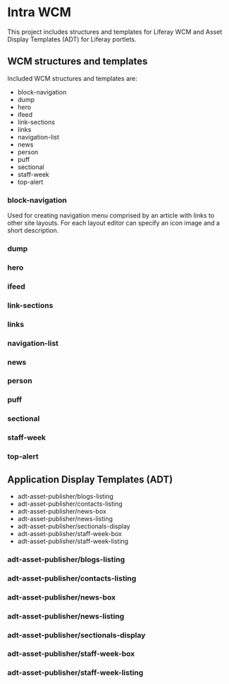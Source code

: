# Intra WCM #

This project includes structures and templates for Liferay WCM and Asset Display Templates (ADT) for Liferay portlets.

## WCM structures and templates ##

Included WCM structures and templates are:

* block-navigation
* dump
* hero
* ifeed
* link-sections
* links
* navigation-list
* news
* person
* puff
* sectional
* staff-week
* top-alert

### block-navigation ###

Used for creating navigation menu comprised by an article with links to other site layouts. For each layout editor can specify an icon image and a short description.



### dump ###


### hero ###


### ifeed ###


### link-sections ###


### links ###


### navigation-list ###


### news ###


### person ###


### puff ###


### sectional ###


### staff-week ###


### top-alert ###


## Application Display Templates (ADT) ##

* adt-asset-publisher/blogs-listing
* adt-asset-publisher/contacts-listing
* adt-asset-publisher/news-box
* adt-asset-publisher/news-listing
* adt-asset-publisher/sectionals-display
* adt-asset-publisher/staff-week-box
* adt-asset-publisher/staff-week-listing

### adt-asset-publisher/blogs-listing ###



### adt-asset-publisher/contacts-listing ###


### adt-asset-publisher/news-box ###


### adt-asset-publisher/news-listing ###


### adt-asset-publisher/sectionals-display ###


### adt-asset-publisher/staff-week-box ###


### adt-asset-publisher/staff-week-listing ###

